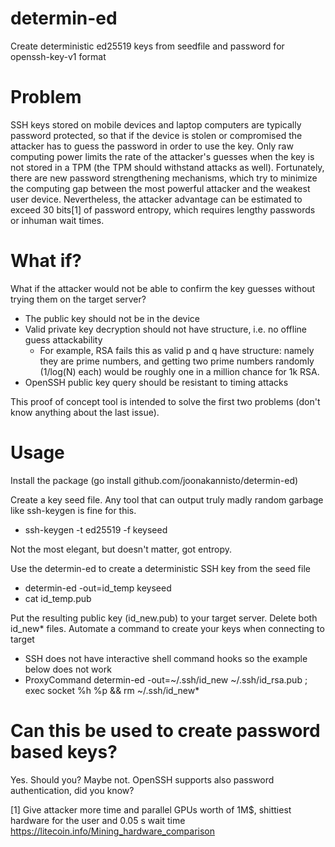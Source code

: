 # determin-ed
Create deterministic ed25519 keys from seedfile and password for openssh-key-v1 format

Problem
=======
SSH keys stored on mobile devices and laptop computers are typically password protected, so that if the device is stolen or compromised the attacker has to guess the password in order to use the key. Only raw computing power limits the rate of the attacker's guesses when the key is not stored in a TPM (the TPM should withstand attacks as well). Fortunately, there are new password strengthening mechanisms, which try to minimize the computing gap between the most powerful attacker and the weakest user device. Nevertheless, the attacker advantage can be estimated to exceed 30 bits[1] of password entropy, which requires lengthy passwords or inhuman wait times.

What if?
========
What if the attacker would not be able to confirm the key guesses without trying them on the target server?

 - The public key should not be in the device
 - Valid private key decryption should not have structure, i.e. no offline guess attackability
   - For example, RSA fails this as valid p and q have structure: namely they are prime numbers, and getting two prime numbers randomly (1/log(N) each) would be roughly one in a million chance for 1k RSA.
 - OpenSSH public key query should be resistant to timing attacks

This proof of concept tool is intended to solve the first two problems (don't know anything about the last issue).

Usage
=====
Install the package (go install github.com/joonakannisto/determin-ed)

Create a key seed file.
Any tool that can output truly madly random garbage like ssh-keygen is fine for this.

 - ssh-keygen -t ed25519 -f keyseed

Not the most elegant, but doesn't matter, got entropy.

Use the determin-ed to create a deterministic SSH key from the seed file

 -  determin-ed -out=id_temp keyseed
 -  cat id_temp.pub

Put the resulting public key (id_new.pub) to your target server. Delete both id_new* files.
Automate a command to create your keys when connecting to target

 - SSH does not have interactive shell command hooks so the example below does not work
 - ProxyCommand determin-ed -out=~/.ssh/id_new ~/.ssh/id_rsa.pub ; exec socket %h %p && rm ~/.ssh/id_new*

Can this be used to create password based keys?
===============================================
Yes. Should you? Maybe not. OpenSSH supports also password authentication, did you know?  




[1] Give attacker more time and parallel GPUs worth of 1M$, shittiest hardware for the user and 0.05 s wait time  https://litecoin.info/Mining_hardware_comparison
